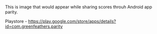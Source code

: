 This is image that would appear while sharing scores throuh Android app parity.

Playstore - https://play.google.com/store/apps/details?id=com.greenfeathers.parity 
